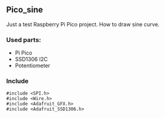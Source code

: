 ## Pico_sine

Just a test Raspberry Pi Pico project. How to draw sine curve.

### Used parts:
- Pi Pico
- SSD1306 I2C
- Potentiometer 

### Include
```
#include <SPI.h>
#include <Wire.h>
#include <Adafruit_GFX.h>
#include <Adafruit_SSD1306.h>
```
